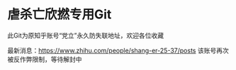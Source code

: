 # 虐杀亡欣撚专用Git

此Git为原知乎账号“党立”永久防失联地址，欢迎各位收藏

最新消息：https://www.zhihu.com/people/shang-er-25-37/posts 该账号再次被反作弊限制，等待解封中

